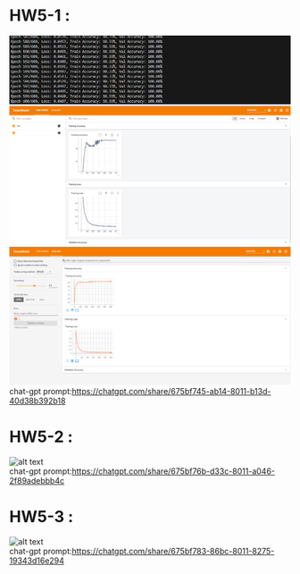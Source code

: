 # HW5-1 : 
![alt text](Result5-1-1.png)  
![alt text](Result5-1-2.png)  
![alt text](Result5-1-3.png)  
chat-gpt prompt:https://chatgpt.com/share/675bf745-ab14-8011-b13d-40d38b392b18
# HW5-2 : 
![alt text](Result2.png)  
chat-gpt prompt:https://chatgpt.com/share/675bf76b-d33c-8011-a046-2f89adebbb4c
# HW5-3 : 
![alt text](Result3.png)  
chat-gpt prompt:https://chatgpt.com/share/675bf783-86bc-8011-8275-19343d16e294
